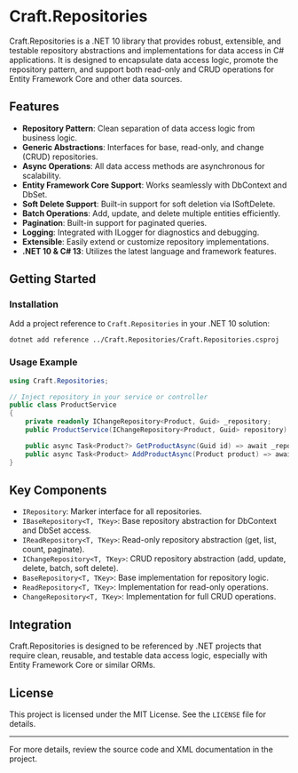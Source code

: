 # Craft.Repositories

Craft.Repositories is a .NET 10 library that provides robust, extensible, and testable repository abstractions and implementations for data access in C# applications. It is designed to encapsulate data access logic, promote the repository pattern, and support both read-only and CRUD operations for Entity Framework Core and other data sources.

## Features
- **Repository Pattern**: Clean separation of data access logic from business logic.
- **Generic Abstractions**: Interfaces for base, read-only, and change (CRUD) repositories.
- **Async Operations**: All data access methods are asynchronous for scalability.
- **Entity Framework Core Support**: Works seamlessly with DbContext and DbSet.
- **Soft Delete Support**: Built-in support for soft deletion via ISoftDelete.
- **Batch Operations**: Add, update, and delete multiple entities efficiently.
- **Pagination**: Built-in support for paginated queries.
- **Logging**: Integrated with ILogger for diagnostics and debugging.
- **Extensible**: Easily extend or customize repository implementations.
- **.NET 10 & C# 13**: Utilizes the latest language and framework features.

## Getting Started

### Installation
Add a project reference to `Craft.Repositories` in your .NET 10 solution:

```
dotnet add reference ../Craft.Repositories/Craft.Repositories.csproj
```

### Usage Example
```csharp
using Craft.Repositories;

// Inject repository in your service or controller
public class ProductService
{
    private readonly IChangeRepository<Product, Guid> _repository;
    public ProductService(IChangeRepository<Product, Guid> repository) => _repository = repository;

    public async Task<Product?> GetProductAsync(Guid id) => await _repository.GetAsync(id);
    public async Task<Product> AddProductAsync(Product product) => await _repository.AddAsync(product);
}
```

## Key Components
- `IRepository`: Marker interface for all repositories.
- `IBaseRepository<T, TKey>`: Base repository abstraction for DbContext and DbSet access.
- `IReadRepository<T, TKey>`: Read-only repository abstraction (get, list, count, paginate).
- `IChangeRepository<T, TKey>`: CRUD repository abstraction (add, update, delete, batch, soft delete).
- `BaseRepository<T, TKey>`: Base implementation for repository logic.
- `ReadRepository<T, TKey>`: Implementation for read-only operations.
- `ChangeRepository<T, TKey>`: Implementation for full CRUD operations.

## Integration
Craft.Repositories is designed to be referenced by .NET projects that require clean, reusable, and testable data access logic, especially with Entity Framework Core or similar ORMs.

## License
This project is licensed under the MIT License. See the `LICENSE` file for details.

---
For more details, review the source code and XML documentation in the project.
